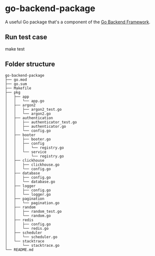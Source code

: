 # go-backend-package

A useful Go package that's a component of the [Go Backend Framework](https://github.com/chan-jui-huang/go-backend-framework).

## Run test case
make test

## Folder structure
```
go-backend-package
├── go.mod
├── go.sum
├── Makefile
├── pkg
│   ├── app
│   │   └── app.go
│   ├── argon2
│   │   ├── argon2_test.go
│   │   └── argon2.go
│   ├── authentication
│   │   ├── authenticator_test.go
│   │   ├── authenticator.go
│   │   └── config.go
│   ├── booter
│   │   ├── booter.go
│   │   ├── config
│   │   │   └── registry.go
│   │   └── service
│   │       └── registry.go
│   ├── clickhouse
│   │   ├── clickhouse.go
│   │   └── config.go
│   ├── database
│   │   ├── config.go
│   │   └── database.go
│   ├── logger
│   │   ├── config.go
│   │   └── logger.go
│   ├── pagination
│   │   └── pagination.go
│   ├── random
│   │   ├── random_test.go
│   │   └── random.go
│   ├── redis
│   │   ├── config.go
│   │   └── redis.go
│   ├── scheduler
│   │   └── scheduler.go
│   └── stacktrace
│       └── stacktrace.go
└── README.md
```
